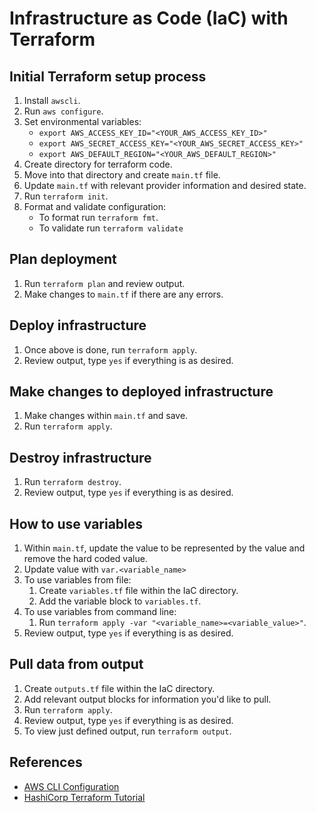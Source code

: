 # Infrastructure as Code (IaC) with Terraform

## Initial Terraform setup process
1. Install ```awscli```.
2. Run ```aws configure```.
3. Set environmental variables:
    * ```export AWS_ACCESS_KEY_ID="<YOUR_AWS_ACCESS_KEY_ID>"```
    * ```export AWS_SECRET_ACCESS_KEY="<YOUR_AWS_SECRET_ACCESS_KEY>"```
    * ```export AWS_DEFAULT_REGION="<YOUR_AWS_DEFAULT_REGION>"```
4. Create directory for terraform code.
5. Move into that directory and create ```main.tf``` file.
6. Update ```main.tf``` with relevant provider information and desired state.
7. Run ```terraform init```.
8. Format and validate configuration:
    * To format run ```terraform fmt```.
    * To validate run ```terraform validate```

## Plan deployment
1. Run ```terraform plan``` and review output.
2. Make changes to ```main.tf``` if there are any errors.

## Deploy infrastructure
1. Once above is done, run ```terraform apply```.
2. Review output, type ```yes``` if everything is as desired.

## Make changes to deployed infrastructure
1. Make changes within ```main.tf``` and save.
2. Run ```terraform apply```.

## Destroy infrastructure
1. Run ```terraform destroy```.
2. Review output, type ```yes``` if everything is as desired.

## How to use variables
1. Within ```main.tf```, update the value to be represented by the value and remove the hard coded value.
2. Update value with ```var.<variable_name>```
3. To use variables from file:
    1. Create ```variables.tf``` file within the IaC directory.
    2. Add the variable block to ```variables.tf```.
4. To use variables from command line:
    1. Run ```terraform apply -var "<variable_name>=<variable_value>"```.
5. Review output, type ```yes``` if everything is as desired.

## Pull data from output
1. Create ```outputs.tf``` file within the IaC directory.
2. Add relevant output blocks for information you'd like to pull.
3. Run ```terraform apply```.
4. Review output, type ```yes``` if everything is as desired.
5. To view just defined output, run ```terraform output```.

## References
* [AWS CLI Configuration](https://docs.aws.amazon.com/cli/latest/userguide/cli-configure-quickstart.html#cli-configure-quickstart-format) 
* [HashiCorp Terraform Tutorial](https://learn.hashicorp.com/tutorials/terraform/aws-outputs?in=terraform/aws-get-started)

